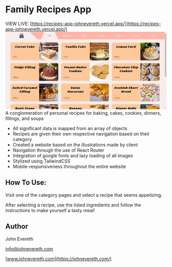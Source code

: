 # Family Recipes App

VIEW LIVE: [https://recipes-app-johnevereth.vercel.app/](https://recipes-app-johnevereth.vercel.app/)
![App Screenshot](/public/recipes-app.png)
A conglomeration of personal recipes for baking, cakes, cookies, dinners, fillings, and soups

- All significant data is mapped from an array of objects
- Recipes are given their own respective navigation based on their category
- Created a website based on the illustrations made by client
- Navigation through the use of React Router
- Integration of google fonts and lazy loading of all images
- Stylized using TailwindCSS
- Mobile-responsiveness throughout the entire website

## How To Use:

Visit one of the category pages and select a recipe that seems appetizing.

After selecting a recipe, use the listed ingredients and follow the instructions to make yourself a tasty meal!

## Author

John Evereth

[info@johnevereth.com](mailto:info@johnevereth.com)

[www.johnevereth.com](https://johnevereth.com/)
